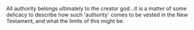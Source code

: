
All authority belongs ultimately to the creator god...it is a matter of some delicacy to describe how such 'authority' comes to be vested in the New Testament, and what the limits of this might be.